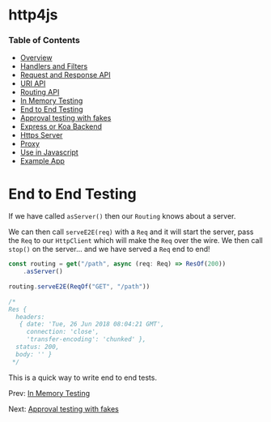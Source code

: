 # http4js

### Table of Contents

- [Overview](/http4js/#basics)
- [Handlers and Filters](/http4js/Handlers-and-filters/#handlers-and-filters)
- [Request and Response API](/http4js/Request-and-response-api/#request-and-response-api)
- [URI API](/http4js/Uri-api/#uri-api)
- [Routing API](/http4js/Routing-api/#routing-api)
- [In Memory Testing](/http4js/In-memory-testing/#in-memory-testing)
- [End to End Testing](/http4js/End-to-end-testing/#end-to-end-testing)
- [Approval testing with fakes](/http4js/Approval-testing-with-fakes/#approval-testing-with-fakes)
- [Express or Koa Backend](/http4js/Express-or-koa-backend/#express-or-koa-backend)
- [Https Server](/http4js/Https-server/#https-server)
- [Proxy](/http4js/Proxy/#proxy)
- [Use in Javascript](/http4js/Use-in-javascript/#how-to-require-and-use-http4js-in-js)
- [Example App](https://github.com/TomShacham/http4js-eg)

# End to End Testing

If we have called `asServer()` then our `Routing` knows about a server.

We can then call `serveE2E(req)` with a `Req` and it will start the server,
pass the `Req` to our `HttpClient` which will make the `Req` over the wire.
We then call `stop()` on the server... and we have served a `Req` end to end!

```typescript
const routing = get("/path", async (req: Req) => ResOf(200))
    .asServer()
    
routing.serveE2E(ReqOf("GET", "/path"))
     
/*
Res {
  headers: 
   { date: 'Tue, 26 Jun 2018 08:04:21 GMT',
     connection: 'close',
     'transfer-encoding': 'chunked' },
  status: 200,
  body: '' }
 */
```
This is a quick way to write end to end tests.

Prev: [In Memory Testing](/http4js/In-memory-testing/#in-memory-testing)

Next: [Approval testing with fakes](/http4js/Approval-testing-with-fakes/#approval-testing-with-fakes)
